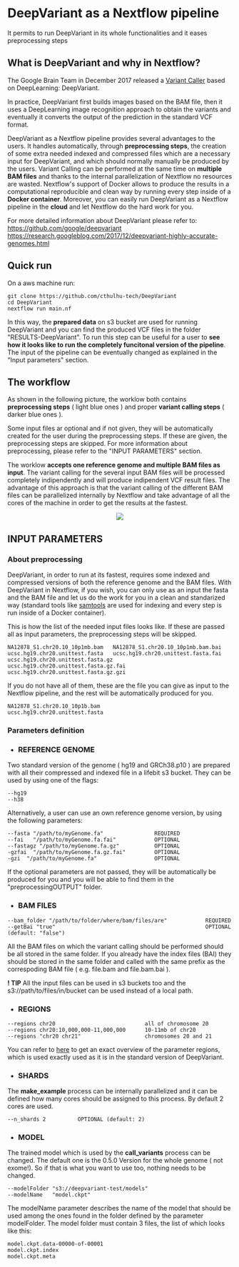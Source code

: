 # DeepVariant as a Nextflow pipeline

It permits to run DeepVariant in its whole functionalities and it eases preprocessing steps

## What is DeepVariant and why in Nextflow?

The Google Brain Team in December 2017 released a [Variant Caller](https://www.ebi.ac.uk/training/online/course/human-genetic-variation-i-introduction/variant-identification-and-analysis/what-variant) based on DeepLearning: DeepVariant.

In practice, DeepVariant first builds images based on the BAM file, then it uses a DeepLearning image recognition approach to obtain the variants and eventually it converts the output of the prediction in the standard VCF format. 

DeepVariant as a Nextflow pipeline provides several advantages to the users. It handles automatically, through **preprocessing steps**, the creation of some extra needed indexed and compressed files which are a necessary input for DeepVariant, and which should normally manually be produced by the users.
Variant Calling can be performed at the same time on **multiple BAM files** and thanks to the internal parallelization of Nextflow no resources are wasted.
Nextflow's support of Docker allows to produce the results in a computational reproducible and clean way by running every step inside of a **Docker container**.
Moreover, you can easily run DeepVariant as a Nextflow pipeline in the **cloud** and let Nextflow do the hard work for you.

For more detailed information about DeepVariant please refer to: 
https://github.com/google/deepvariant
https://research.googleblog.com/2017/12/deepvariant-highly-accurate-genomes.html


## Quick run

On a aws machine run: 

```
git clone https://github.com/cthulhu-tech/DeepVariant
cd DeepVariant
nextflow run main.nf
```

In this way, the **prepared data** on s3 bucket are used for running DeepVariant and you can find the produced VCF files in the folder "RESULTS-DeepVariant".
To run this step can be useful for a user to **see how it looks like to run the completely funcitonal version of the pipeline**.
The input of the pipeline can be eventually changed as explained in the "Input parameters" section.

## The workflow 

As shown in the following picture, the worklow both contains **preprocessing steps** ( light blue ones ) and proper **variant calling steps** ( darker blue ones ).

Some input files ar optional and if not given, they will be automatically created for the user during the preprocessing steps. If these are given, the preprocessing steps are skipped. For more information about preprocessing, please refer to the "INPUT PARAMETERS" section.

The worklow **accepts one reference genome and multiple BAM files as input**. The variant calling for the several input BAM files will be processed completely indipendently and will produce indipendent VCF result files. The advantage of this approach is that the variant calling of the different BAM files can be parallelized internally by Nextflow and take advantage of all the cores of the machine in order to get the results at the fastest.


<p align="center">
  <img src="https://github.com/cthulhu-tech/DeepVariant/blob/master/dpwf.jpg">
</p>

## INPUT PARAMETERS

### About preprocessing

DeepVariant, in order to run at its fastest, requires some indexed and compressed versions of both the reference genome and the BAM files. With DeepVariant in Nextflow, if you wish, you can only use as an input the fasta and the BAM file and let us do the work for you in a clean and standarized way (standard tools like [samtools](http://samtools.sourceforge.net/) are used for indexing and every step is run inside of  a Docker container).

This is how the list of the needed input files looks like. If these are passed all as input parameters, the preprocessing steps will be skipped. 
```
NA12878_S1.chr20.10_10p1mb.bam   NA12878_S1.chr20.10_10p1mb.bam.bai	
ucsc.hg19.chr20.unittest.fasta   ucsc.hg19.chr20.unittest.fasta.fai 
ucsc.hg19.chr20.unittest.fasta.gz  ucsc.hg19.chr20.unittest.fasta.gz.fai   ucsc.hg19.chr20.unittest.fasta.gz.gzi

```
If you do not have all of them, these are the file you can give as input to the Nextflow pipeline, and the rest will be automatically  produced for you.
```
NA12878_S1.chr20.10_10p1b.bam  
ucsc.hg19.chr20.unittest.fasta
```

### Parameters definition 

- ### REFERENCE GENOME

 Two standard version of the genome ( hg19 and GRCh38.p10 ) are prepared with all their compressed and indexed file in a lifebit s3      bucket.
 They can be used by using one of the flags:
 
 ```
 --hg19
 --h38
 ```
 
 Alternatively, a user can use an own reference genome version, by using the following parameters:

  ```
  --fasta "/path/to/myGenome.fa"                REQUIRED
  --fai   "/path/to/myGenome.fa.fai"            OPTIONAL
  --fastagz "/path/to/myGenome.fa.gz"           OPTIONAL
  -gzfai  "/path/to/myGenome.fa.gz.fai"         OPTIONAL
  -gzi  "/path/to/myGenome.fa"                  OPTIONAL
  ```
If the optional parameters are not passed, they will be automatically be produced for you and you will be able to find them in the "preprocessingOUTPUT" folder.

- ### BAM FILES 

```
--bam_folder "/path/to/folder/where/bam/files/are"            REQUIRED
--getBai "true"                                               OPTIONAL  (default: "false")
```

All the BAM files on which the variant calling should be performed should be all stored in the same folder. If you already have the index files (BAI) they should be stored in the same folder and called with the same prefix as the correspoding BAM file ( e.g. file.bam and file.bam.bai ). 

**! TIP** 
All the input files can be used in s3 buckets too and the s3://path/to/files/in/bucket can be used instead of a local path.


- ### REGIONS

```
--regions chr20                            all of chromosome 20
--regions chr20:10,000,000-11,000,000      10-11mb of chr20
--regions "chr20 chr21"                    chromosomes 20 and 21
```

You can refer to [here](https://github.com/google/deepvariant/blob/r0.5/docs/deepvariant-details.md) to get an exact overview of the parameter regions, which is used exactly used as it is in the standard version of DeepVariant.



- ### SHARDS 

The **make_example** process can be internally parallelized and it can be defined how many cores should be assigned to this process.
By default 2 cores are used.

```
--n_shards 2          OPTIONAL (default: 2)
```
- ### MODEL 

The trained model which is used by the **call_variants** process can be changed.
The default one is the 0.5.0 Version for the whole genome ( not exome!). So if that is what you want to use too, nothing needs to be changed.


```
--modelFolder "s3://deepvariant-test/models"
--modelName   "model.ckpt"
```
The modelName parameter describes the name of the model that should be used among the ones found in the folder defined by the parameter modelFolder.  The model folder must contain 3 files, the list of which looks like this:

```
model.ckpt.data-00000-of-00001
model.ckpt.index
model.ckpt.meta
```









    
    

    
    
